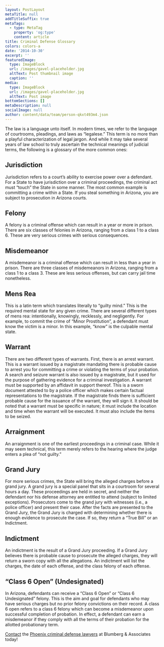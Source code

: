 ```yaml
---
layout: PostLayout
metaTitle: null
addTitleSuffix: true
metaTags:
  - type: MetaTag
    property: 'og:type'
    content: article
title: Criminal Defense Glossary
colors: colors-a
date: '2014-10-30'
excerpt: ''
featuredImage:
  type: ImageBlock
  url: /images/gavel-placeholder.jpg
  altText: Post thumbnail image
  caption: ''
media:
  type: ImageBlock
  url: /images/gavel-placeholder.jpg
  altText: Post image
bottomSections: []
metaDescription: null
socialImage: null
author: content/data/team/person-qkxt493m4.json
---
```

The law is a language unto itself. In modern times, we refer to the language of courtrooms, pleadings, and laws as “legalese.” This term is no more than a playful characterization of legal jargon. And while it may take several years of law school to truly ascertain the technical meanings of judicial terms, the following is a glossary of the more common ones:

## Jurisdiction

Jurisdiction refers to a court’s ability to exercise power over a defendant. For a State to have jurisdiction over a criminal proceedings, the criminal act must “touch” the State in some manner. The most common example is committing a crime within a State. If you steal something in Arizona, you are subject to prosecution in Arizona courts.

## Felony

A felony is a criminal offense which can result in a year or more in prison. There are six classes of felonies in Arizona, ranging from a class 1 to a class 6. These are very serious crimes with serious consequences.

## Misdemeanor

A misdemeanor is a criminal offense which can result in less than a year in prison. There are three classes of misdemeanors in Arizona, ranging from a class 1 to a class 3. These are less serious offenses, but can carry jail time nonetheless.

## Mens Rea

This is a latin term which translates literally to “guilty mind.” This is the required mental state for any given crime. There are several different types of mens rea: intentionally, knowingly, recklessly, and negligently. For example, to commit the crime of “Minor Prostitution”, a defendant must know the victim is a minor. In this example, “know” is the culpable mental state.

## Warrant

There are two different types of warrants. First, there is an arrest warrant. This is a warrant issued by a magistrate mandating there is probable cause to arrest you for committing a crime or violating the terms of your probation. A search and seizure warrant is also issued by a magistrate, but it used for the purpose of gathering evidence for a criminal investigation. A warrant must be supported by an affidavit in support thereof. This is a sworn document attested to by a police officer which makes certain factual representations to the magistrate. If the magistrate finds there is sufficient probable cause for the issuance of the warrant, they will sign it. It should be noted that a warrant must be specific in nature; it must include the location and time when the warrant will be executed. It must also include the items to be seized.

## Arraignment

An arraignment is one of the earliest proceedings in a criminal case. While it may seem technical, this term merely refers to the hearing where the judge enters a plea of “not guilty.”

## Grand Jury

For more serious crimes, the State will bring the alleged charges before a grand jury. A grand jury is a special panel that sits in a courtroom for several hours a day. These proceedings are held in secret, and neither the defendant nor his defense attorney are entitled to attend (subject to limited exceptions). Prosecutors come to the grand jury with witnesses (i.e., a police officer) and present their case. After the facts are presented to the Grand Jury, the Grand Jury is charged with determining whether there is enough evidence to prosecute the case. If so, they return a “True Bill” or an Indictment.

## Indictment

An indictment is the result of a Grand Jury proceeding. If a Grand Jury believes there is probable cause to prosecute the alleged charges, they will return a sworn copy with all the allegations. An indictment will list the charges, the date of each offense, and the class felony of each offense.

## “Class 6 Open” (Undesignated)

In Arizona, defendants can receive a “Class 6 Open” or “Class 6 Undesignated” felony. This is the aim and goal for defendants who may have serious charges but no prior felony convictions on their record. A class 6 open refers to a class 6 felony which can become a misdemeanor upon successful completion of probation. In effect, a defendant can earn a misdemeanor if they comply with all the terms of their probation for the allotted probationary term.

[Contact](https://azblumberglaw.com/contact-us/) the [Phoenix criminal defense lawyers](https://azblumberglaw.com/phoenix-criminal-attorney/) at Blumberg & Associates today!
